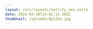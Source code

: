 ```yaml
---
layout: /src/layouts/netlify_cms.astro
date: 2024-03-30T14:02:15.292Z
thumbnail: /uploads/8p132o.jpg
---
```

